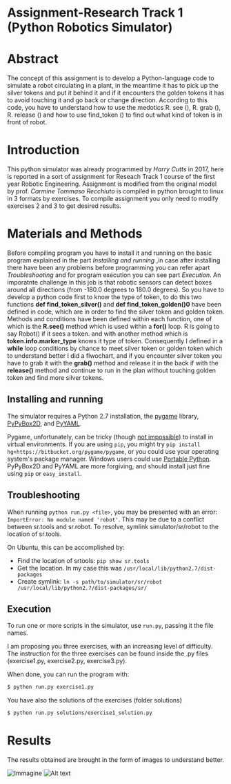 # Assignment-Research Track 1 (Python Robotics Simulator)

Abstract 
================================

The concept of this assignment is to develop a Python-language code to simulate a robot circulating in a plant, in the meantime it has to pick up the silver tokens and put it behind it and if it encounters the golden tokens it has to avoid touching it and go back or change direction. According to this code, you have to understand how to use the medotics R. see (), R. grab (), R. release () and how to use find_token () to find out what kind of token is in front of robot.

Introduction
================================
This python simulator was already programmed by _Harry Cutts_ in 2017, here is reported in a sort of assignment for Reseach Track 1 course of the first year Robotic Engineering. Assignment is modified from the original model by prof. _Carmine Tommaso Recchiuto_ is compiled in python brought to linux in 3 formats by exercises. To compile assignment you only need to modify exercises 2 and 3 to get desired results.

Materials and Methods
=========================
Before compiling program you have to install it and running on the basic program explained in the part _Installing and running_ ,in case after installing there have been any problems before programming you can refer apart _Troubleshooting_ and for program execution you can see part _Execution_. An imporatnte challenge in this job is that robotic sensors can detect boxes around all directions (from -180.0 degrees to 180.0 degrees). So you have to develop a python code first to know the type of token, to do this two functions __def find_token_silver()__ and __def find_token_golden()0__ have been defined in code, which are in order to find the silver token and golden token. Methods and conditions have been defined within each function, one of which is the __R.see()__ method which is used within a __for()__ loop. R is going to say Robot() if it sees a token. and with another method which is __token.info.marker_type__ knows it type of token. Consequently I defined in a __while__ loop conditions by chance to meet silver token or golden token which to understand better I did a flwochart, and if you encounter silver token you have to grab it with the __grab()__ method and release it in the back if with the __release()__ method and continue to run in the plan without touching golden token and find more silver tokens.

Installing and running
----------------------
The simulator requires a Python 2.7 installation, the [pygame](http://pygame.org/) library, [PyPyBox2D](https://pypi.python.org/pypi/pypybox2d/2.1-r331), and [PyYAML](https://pypi.python.org/pypi/PyYAML/).

Pygame, unfortunately, can be tricky (though [not impossible](http://askubuntu.com/q/312767)) to install in virtual environments. If you are using `pip`, you might try `pip install hg+https://bitbucket.org/pygame/pygame`, or you could use your operating system's package manager. Windows users could use [Portable Python](http://portablepython.com/). PyPyBox2D and PyYAML are more forgiving, and should install just fine using `pip` or `easy_install`.

## Troubleshooting

When running `python run.py <file>`, you may be presented with an error: `ImportError: No module named 'robot'`. This may be due to a conflict between sr.tools and sr.robot. To resolve, symlink simulator/sr/robot to the location of sr.tools.

On Ubuntu, this can be accomplished by:
* Find the location of srtools: `pip show sr.tools`
* Get the location. In my case this was `/usr/local/lib/python2.7/dist-packages`
* Create symlink: `ln -s path/to/simulator/sr/robot /usr/local/lib/python2.7/dist-packages/sr/`

## Execution

To run one or more scripts in the simulator, use `run.py`, passing it the file names. 

I am proposing you three exercises, with an increasing level of difficulty.
The instruction for the three exercises can be found inside the .py files (exercise1.py, exercise2.py, exercise3.py).

When done, you can run the program with:

```bash
$ python run.py exercise1.py
```

You have also the solutions of the exercises (folder solutions)

```bash
$ python run.py solutions/exercise1_solution.py
```

Results
==============
The results obtained are brought in the form of images to understand better.

![Immagine](https://user-images.githubusercontent.com/80394968/139293917-306d8437-15b6-47ee-af65-8fac06ac4eec.png)
![Alt text](relative/path/to/img.jpg?raw=true "Title")
